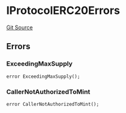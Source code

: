 # IProtocolERC20Errors
[Git Source](https://github.com/thrackle-io/rules-engine/blob/3a9da30daa774fa67b31c000e53f0c753deac1be/src/common/IErrors.sol)


## Errors
### ExceedingMaxSupply

```solidity
error ExceedingMaxSupply();
```

### CallerNotAuthorizedToMint

```solidity
error CallerNotAuthorizedToMint();
```

